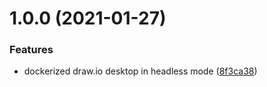 # 1.0.0 (2021-01-27)


### Features

* dockerized draw.io desktop in headless mode ([8f3ca38](http://github.com/rlespinasse/docker-drawio-desktop-headless/commit/8f3ca38ac5ec29007fce4693ffafa8f4866dec50))
